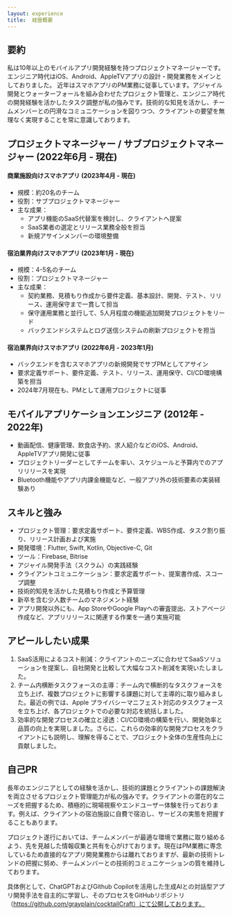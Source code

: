 ```yaml
---
layout: experience
title:  経歴概要
---
```


<!--# 職務経歴書-->


## 要約
私は10年以上のモバイルアプリ開発経験を持つプロジェクトマネージャーです。エンジニア時代はiOS、Android、AppleTVアプリの設計・開発業務をメインとしておりました。 近年はスマホアプリのPM業務に従事しています。アジャイル開発とウォーターフォールを組み合わせたプロジェクト管理と、エンジニア時代の開発経験を活かしたタスク調整が私の強みです。技術的な知見を活かし、チームメンバーとの円滑なコミュニケーションを図りつつ、クライアントの要望を無理なく実現することを常に意識しております。


## プロジェクトマネージャー / サブプロジェクトマネージャー (2022年6月 - 現在)

#### 商業施設向けスマホアプリ (2023年4月 - 現在)
- 規模：約20名のチーム
- 役割：サブプロジェクトマネージャー
- 主な成果：
  - アプリ機能のSaaS代替案を検討し、クライアントへ提案
  - SaaS業者の選定とリリース業務全般を担当
  - 新規アサインメンバーの環境整備

#### 宿泊業界向けスマホアプリ (2023年1月 - 現在)
- 規模：4-5名のチーム
- 役割：プロジェクトマネージャー
- 主な成果：
  - 契約業務、見積もり作成から要件定義、基本設計、開発、テスト、リリース、運用保守まで一貫して担当
  - 保守運用業務と並行して、5人月程度の機能追加開発プロジェクトをリード
  - バックエンドシステムとログ送信システムの刷新プロジェクトを担当

#### 宿泊業界向けスマホアプリ (2022年6月 - 2023年1月)
- バックエンドを含むスマホアプリの新規開発でサブPMとしてアサイン
- 要求定義サポート、要件定義、テスト、リリース、運用保守、CI/CD環境構築を担当
- 2024年7月現在も、PMとして運用プロジェクトに従事


## モバイルアプリケーションエンジニア (2012年 - 2022年)
- 動画配信、健康管理、飲食店予約、求人紹介などのiOS、Android、AppleTVアプリ開発に従事
- プロジェクトリーダーとしてチームを率い、スケジュールと予算内でのアプリリリースを実現
- Bluetooth機能やアプリ内課金機能など、一般アプリ外の技術要素の実装経験あり

## スキルと強み
- プロジェクト管理：要求定義サポート、要件定義、WBS作成、タスク割り振り、リリース計画および実施
- 開発環境：Flutter, Swift, Kotlin, Objective-C, Git
- ツール：Firebase, Bitrise
- アジャイル開発手法（スクラム）の実践経験
- クライアントコミュニケーション：要求定義サポート、提案書作成、スコープ調整
- 技術的知見を活かした見積もり作成と予算管理
- 新卒を含む少人数チームのマネジメント経験
- アプリ開発以外にも、App StoreやGoogle Playへの審査提出、ストアページ作成など、アプリリリースに関連する作業を一通り実施可能

## アピールしたい成果
1. SaaS活用によるコスト削減：クライアントのニーズに合わせてSaaSソリューションを提案し、自社開発と比較して大幅なコスト削減を実現いたしました。
2. チーム内横断タスクフォースの主導：チーム内で横断的なタスクフォースを立ち上げ、複数プロジェクトに影響する課題に対して主導的に取り組みました。最近の例では、Apple プライバシーマニフェスト対応のタスクフォースを立ち上げ、各プロジェクトでの必要な対応を統括しました。
3. 効率的な開発プロセスの確立と浸透：CI/CD環境の構築を行い、開発効率と品質の向上を実現しました。さらに、これらの効率的な開発プロセスをクライアントにも説明し、理解を得ることで、プロジェクト全体の生産性向上に貢献しました。


## 自己PR
長年のエンジニアとしての経験を活かし、技術的課題とクライアントの課題解決を両立させるプロジェクト管理能力が私の強みです。クライアントの潜在的なニーズを把握するため、積極的に現場視察やエンドユーザー体験を行っております。例えば、クライアントの宿泊施設に自費で宿泊し、サービスの実態を把握することもあります。

プロジェクト遂行においては、チームメンバーが最適な環境で業務に取り組めるよう、先を見越した情報収集と共有を心がけております。現在はPM業務に専念しているため直接的なアプリ開発業務からは離れておりますが、最新の技術トレンドの把握に努め、チームメンバーとの技術的コミュニケーションの質を維持しております。

具体例として、ChatGPTおよびGithub Copilotを活用した生成AIとの対話型アプリ開発手法を自主的に学習し、そのプロセスをGitHubリポジトリ（https://github.com/grayplain/cocktailCraft）にて公開しております。
